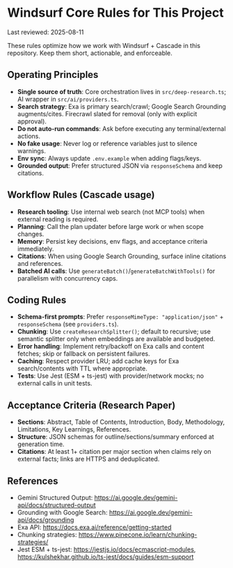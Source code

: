 # Windsurf Core Rules for This Project

Last reviewed: 2025-08-11

These rules optimize how we work with Windsurf + Cascade in this repository. Keep them short, actionable, and enforceable.

## Operating Principles
- **Single source of truth**: Core orchestration lives in `src/deep-research.ts`; AI wrapper in `src/ai/providers.ts`.
- **Search strategy**: Exa is primary search/crawl; Google Search Grounding augments/cites. Firecrawl slated for removal (only with explicit approval).
- **Do not auto-run commands**: Ask before executing any terminal/external actions.
- **No fake usage**: Never log or reference variables just to silence warnings.
- **Env sync**: Always update `.env.example` when adding flags/keys.
- **Grounded output**: Prefer structured JSON via `responseSchema` and keep citations.

## Workflow Rules (Cascade usage)
- **Research tooling**: Use internal web search (not MCP tools) when external reading is required.
- **Planning**: Call the plan updater before large work or when scope changes.
- **Memory**: Persist key decisions, env flags, and acceptance criteria immediately.
- **Citations**: When using Google Search Grounding, surface inline citations and references.
- **Batched AI calls**: Use `generateBatch()`/`generateBatchWithTools()` for parallelism with concurrency caps.

## Coding Rules
- **Schema-first prompts**: Prefer `responseMimeType: "application/json"` + `responseSchema` (see `providers.ts`).
- **Chunking**: Use `createResearchSplitter()`; default to recursive; use semantic splitter only when embeddings are available and budgeted.
- **Error handling**: Implement retry/backoff on Exa calls and content fetches; skip or fallback on persistent failures.
- **Caching**: Respect provider LRU; add cache keys for Exa search/contents with TTL where appropriate.
- **Tests**: Use Jest (ESM + ts-jest) with provider/network mocks; no external calls in unit tests.

## Acceptance Criteria (Research Paper)
- **Sections**: Abstract, Table of Contents, Introduction, Body, Methodology, Limitations, Key Learnings, References.
- **Structure**: JSON schemas for outline/sections/summary enforced at generation time.
- **Citations**: At least 1+ citation per major section when claims rely on external facts; links are HTTPS and deduplicated.

## References
- Gemini Structured Output: https://ai.google.dev/gemini-api/docs/structured-output
- Grounding with Google Search: https://ai.google.dev/gemini-api/docs/grounding
- Exa API: https://docs.exa.ai/reference/getting-started
- Chunking strategies: https://www.pinecone.io/learn/chunking-strategies/
- Jest ESM + ts-jest: https://jestjs.io/docs/ecmascript-modules, https://kulshekhar.github.io/ts-jest/docs/guides/esm-support
